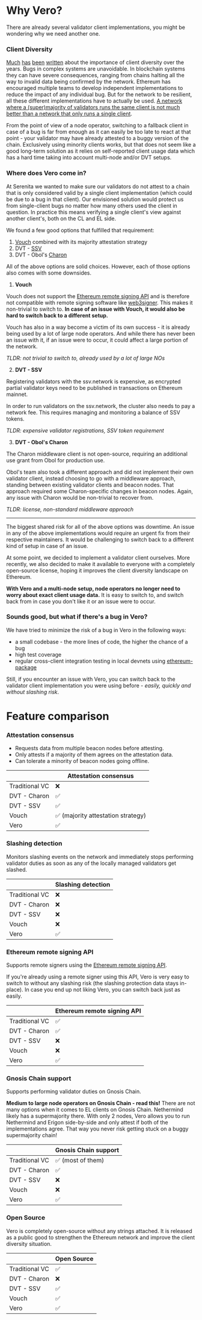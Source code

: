 # Why Vero?

There are already several validator client implementations, you
might be wondering why we need another one.

### Client Diversity

[Much](https://ethereum.org/en/developers/docs/nodes-and-clients/client-diversity/)
[has](https://clientdiversity.org/)
[been](https://www.reddit.com/r/ethstaker/comments/18xv282/quantifying_the_damage_a_supermajority_client_can/)
[written](https://research.lido.fi/t/ethereum-node-operator-el-diversity-improvement-commitments/6459)
about the importance of client diversity over the years. Bugs
in complex systems are unavoidable. In blockchain systems they
can have severe consequences, ranging from chains halting all
the way to invalid data being confirmed by the network.
Ethereum has encouraged multiple teams to develop
independent implementations to reduce the impact of any
individual bug. But for the network to be resilient, all these
different implementations have to actually be used.
[A network where a (super)majority of validators runs the same client is not much better than a network that only runs a single client](https://dankradfeist.de/ethereum/2022/03/24/run-the-majority-client-at-your-own-peril.html).

From the point of view of a node operator, switching to a fallback
client in case of a bug is far from enough as it can easily be too
late to react at that point - your validator may have already
attested to a buggy version of the chain. Exclusively using minority
clients works, but that does not seem like a good long-term solution
as it relies on self-reported client usage data which has a hard time
taking into account multi-node and/or DVT setups.

### Where does Vero come in?

At Serenita we wanted to make sure our validators do not attest
to a chain that is only considered valid by a single client implementation
(which could be due to a bug in that client). Our envisioned solution
would protect us from single-client bugs no matter how many others
used the client in question. In practice this means verifying a single
client's view against another client's, both on the CL and EL side.

We found a few good options that fulfilled that requirement:

1. [Vouch](https://github.com/attestantio/vouch) combined with its majority attestation strategy
2. DVT - [SSV](https://github.com/ssvlabs/ssv)
3. DVT - Obol's [Charon](https://github.com/ObolNetwork/charon)

All of the above options are solid choices. However, each of those
options also comes with some downsides.

1. **Vouch**

Vouch does not support the
[Ethereum remote signing API](https://github.com/ethereum/remote-signing-api)
and is therefore not compatible with remote signing software like
[web3signer](https://github.com/Consensys/web3signer).
This makes it non-trivial to switch to. **In case of an issue with Vouch,
it would also be hard to switch back to a different setup.**

Vouch has also in a way become a victim of its own success - it is already
being used by a lot of large node operators. And while there has never
been an issue with it, if an issue were to occur, it could affect a large
portion of the network.

*TLDR: not trivial to switch to, already used by a lot of large NOs*

2. **DVT - SSV**

Registering validators with the ssv.network is expensive, as encrypted
partial validator keys need to be published in transactions on Ethereum
mainnet.

In order to run validators on the ssv.network, the cluster also needs
to pay a network fee. This requires managing and monitoring a balance
of SSV tokens.

*TLDR: expensive validator registrations, SSV token requirement*

3. **DVT - Obol's Charon**

The Charon middleware client is not open-source, requiring an additional
use grant from Obol for production use.

Obol's team also took a different approach and did not implement their
own validator client, instead choosing to go with a middleware approach,
standing between existing validator clients and beacon nodes. That
approach required some Charon-specific changes in beacon nodes.
Again, any issue with Charon would be non-trivial to recover from.

*TLDR: license, non-standard middleware approach*

___
The biggest shared risk for all of the above options was downtime.
An issue in any of the above implementations would require
an urgent fix from their respective maintainers. It would be
challenging to switch back to a different kind of setup in case of
an issue.

At some point, we decided to implement a validator client ourselves.
More recently, we also decided to make it available to everyone
with a completely open-source license, hoping it improves
the client diversity landscape on Ethereum.

**With Vero and a multi-node setup, node operators no longer need to
worry about exact client usage data.** It is easy to switch to, and
switch back from in case you don't like it or an issue were to occur.

### Sounds good, but what if there's a bug in Vero?

We have tried to minimize the risk of a bug in Vero in the following ways:

- a small codebase - the more lines of code, the higher the chance of a bug
- high test coverage
- regular cross-client integration testing in local devnets
using [ethereum-package](https://github.com/ethpandaops/ethereum-package)

Still, if you encounter an issue with Vero, you can switch back to the
validator client implementation you were using before -
*easily, quickly and without slashing risk*.

# Feature comparison

### Attestation consensus

- Requests data from multiple beacon nodes before attesting.
- Only attests if a majority of them agrees on the attestation data.
- Can tolerate a minority of beacon nodes going offline.

||Attestation consensus|
|-|-|
| Traditional VC | ❌ |
| DVT - Charon | ✅ |
| DVT - SSV | ✅ |
| Vouch | ✅ (majority attestation strategy) |
| Vero | ✅ |

### Slashing detection

Monitors slashing events on the network and immediately stops
performing validator duties as soon as any of the locally managed
validators get slashed.

||Slashing detection|
|-|-|
| Traditional VC | ❌ |
| DVT - Charon | ❌ |
| DVT - SSV | ❌ |
| Vouch | ❌ |
| Vero | ✅ |

### Ethereum remote signing API

Supports remote signers using the
[Ethereum remote signing API](https://github.com/ethereum/remote-signing-api).

If you're already using a remote signer using this API, Vero is very easy
to switch to without any slashing risk (the slashing protection data
stays in-place). In case you end up not liking Vero, you can switch
back just as easily.

||Ethereum remote signing API|
|-|-|
| Traditional VC | ✅ |
| DVT - Charon | ✅ |
| DVT - SSV | ❌ |
| Vouch | ❌ |
| Vero | ✅ |

### Gnosis Chain support

Supports performing validator duties on Gnosis Chain.

**Medium to large node operators on Gnosis Chain - read this!** There are
not many options when it comes to EL clients on Gnosis Chain. Nethermind
likely has a supermajority there. With only 2 nodes, Vero allows you to
run Nethermind and Erigon side-by-side and only attest if both of the
implementations agree. That way you never risk getting stuck on a buggy
supermajority chain!

||Gnosis Chain support|
|-|-|
| Traditional VC | ✅ (most of them) |
| DVT - Charon | ✅ |
| DVT - SSV | ❌ |
| Vouch | ❌ |
| Vero | ✅ |

### Open Source

Vero is completely open-source without any strings attached. It is released
as a public good to strengthen the Ethereum network and improve the client
diversity situation.

||Open Source|
|-|-|
| Traditional VC | ✅ |
| DVT - Charon | ❌ |
| DVT - SSV | ✅ |
| Vouch | ✅ |
| Vero | ✅ |
